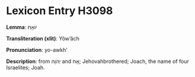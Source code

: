 # Lexicon Entry H3098

**Lemma**: יוֹאָח

**Transliteration (xlit)**: Yôwʼâch

**Pronunciation**: yo-awkh'

**Description**:
from יְהֹוָה and אָח; Jehovahbrothered; Joach, the name of four Israelites; Joah.
